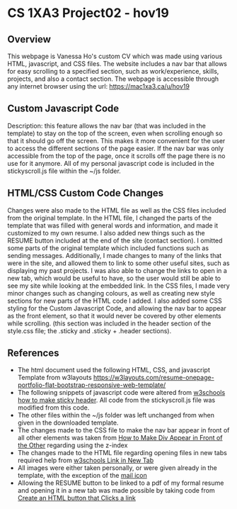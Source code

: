 # CS 1XA3 Project02 - hov19
## Overview
This webpage is Vanessa Ho's custom CV which was made using various HTML, javascript, and CSS files. The website includes a nav bar that allows for easy scrolling to a specified section, such as work/experience, skills, projects, and also a contact section.
The webpage is accessible through any internet browser using the url: https://mac1xa3.ca/u/hov19
## Custom Javascript Code
Description: this feature allows the nav bar (that was included in the template) to stay on the top of the screen, even when scrolling enough so that it should go off the screen. This makes it more convenient for the user to access the different sections of the page easier. If the nav bar was only accessible from the top of the page, once it scrolls off the page there is no use for it anymore. All of my personal javascript code is included in the stickyscroll.js file within the ~/js folder.
## HTML/CSS Custom Code Changes
Changes were also made to the HTML file as well as the CSS files included from the original template. In the HTML file, I changed the parts of the template that was filled with general words and information, and made it customized to my own resume. I also added new things such as the RESUME button included at the end of the site (contact section). I omitted some parts of the original template which included functions such as sending messages.
Additionally, I made changes to many of the links that were in the site, and allowed them to link to some other useful sites, such as displaying my past projects. I was also able to change the links to open in a new tab, which would be useful to have, so the user would still be able to see my site while looking at the embedded link.
In the CSS files, I made very minor changes such as changing colours, as well as creating new style sections for new parts of the HTML code I added. I also added some CSS styling for the Custom Javascript Code, and allowing the nav bar to appear as the front element, so that it would never be covered by other elements while scrolling. (this section was included in the header section of the style.css file; the .sticky and .sticky + .header sections).
## References
- The html document used the following HTML, CSS, and javascript Template from w3layouts
https://w3layouts.com/resume-onepage-portfolio-flat-bootstrap-responsive-web-template/
- The following snippets of javascript code were altered from [w3schools how to make sticky header](https://www.w3schools.com/howto/howto_js_sticky_header.asp). All code from the stickyscroll.js file was modified from this code.
- The other files within the ~/js folder was left unchanged from when given in the downloaded template.
- The changes made to the CSS file to make the nav bar appear in front of all other elements was taken from [How to Make Div Appear in Front of the Other](https://stackoverflow.com/questions/5480639/how-to-make-div-appear-in-front-of-another/5480656) regarding using the z-index
- The changes made to the HTML file regarding opening files in new tabs required help from [w3schools Link in New Tab](https://www.w3schools.com/tags/tryit.asp?filename=tryhtml_link_target)
- All images were either taken personally, or were given already in the template, with the exception of the [mail icon](https://www.google.com/url?sa=i&url=https%3A%2F%2Fwww.freepnglogos.com%2Fpics%2Femail&psig=AOvVaw064jD95-iMFfPzhbvnvmTq&ust=1584402500039000&source=images&cd=vfe&ved=0CA0QjhxqFwoTCOjS77TVnegCFQAAAAAdAAAAABBu)
- Allowing the RESUME button to be linked to a pdf of my formal resume and opening it in a new tab was made possible by taking code from [Create an HTML button that Clicks a link](https://www.w3docs.com/snippets/html/how-to-create-an-html-button-that-acts-like-a-link.html)
